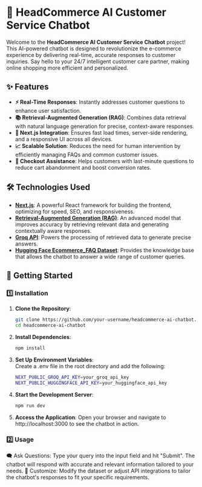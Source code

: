 # 🛒 HeadCommerce AI Customer Service Chatbot

Welcome to the **HeadCommerce AI Customer Service Chatbot** project! This AI-powered chatbot is designed to revolutionize the e-commerce experience by delivering real-time, accurate responses to customer inquiries. Say hello to your 24/7 intelligent customer care partner, making online shopping more efficient and personalized.

## ✨ Features

- **⚡ Real-Time Responses**: Instantly addresses customer questions to enhance user satisfaction.
- **📚 Retrieval-Augmented Generation (RAG)**: Combines data retrieval with natural language generation for precise, context-aware responses.
- **🚀 Next.js Integration**: Ensures fast load times, server-side rendering, and a responsive UI across all devices.
- **📈 Scalable Solution**: Reduces the need for human intervention by efficiently managing FAQs and common customer issues.
- **🛒 Checkout Assistance**: Helps customers with last-minute questions to reduce cart abandonment and boost conversion rates.

## 🛠️ Technologies Used

- **[Next.js](https://nextjs.org/)**: A powerful React framework for building the frontend, optimizing for speed, SEO, and responsiveness.
- **[Retrieval-Augmented Generation (RAG)](https://huggingface.co/blog/rag)**: An advanced model that improves accuracy by retrieving relevant data and generating contextually aware responses.
- **[Groq API](https://groq.com/)**: Powers the processing of retrieved data to generate precise answers.
- **[Hugging Face Ecommerce_FAQ Dataset](https://huggingface.co/datasets)**: Provides the knowledge base that allows the chatbot to answer a wide range of customer queries.

## 🚀 Getting Started

### 1️⃣ Installation

1. **Clone the Repository**:
   ```bash
   git clone https://github.com/your-username/headcommerce-ai-chatbot.git
   cd headcommerce-ai-chatbot
2. **Install Dependencies**:
   ```bash
   npm install
3. **Set Up Environment Variables**:
   <br> Create a .env file in the root directory and add the following:
   ```bash
   NEXT_PUBLIC_GROQ_API_KEY=your_groq_api_key
   NEXT_PUBLIC_HUGGINGFACE_API_KEY=your_huggingface_api_key
4. **Start the Development Server**:
   ```bash
   npm run dev
5. **Access the Application**:
   Open your browser and navigate to http://localhost:3000 to see the chatbot in action.

### 2️⃣ Usage

🗨️ Ask Questions: Type your query into the input field and hit "Submit". The chatbot will respond with accurate and relevant information tailored to your needs.
🔧 Customize: Modify the dataset or adjust API integrations to tailor the chatbot's responses to fit your specific requirements.
  



